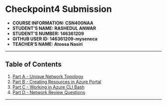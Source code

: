 # Checkpoint4 Submission

- **COURSE INFORMATION: CSN400NAA**
- **STUDENT’S NAME: RASHEDUL ANWAR**
- **STUDENT'S NUMBER: 146361209**
- **GITHUB USER ID: 146361209-myseneca**
- **TEACHER’S NAME: Atoosa Nasiri**


---
## Table of Contents
1. [Part A - Unique Network Topology](#network-topology-draw.io)
2. [Part B - Creating Resources in Azure Portal](#create-resources-in-portal)
3. [Part C - Working in Azure CLI Bash](#Azure-cli-bash-cmd-link)
4. [Part D - Network Review Questions](#Review-QA)
---

